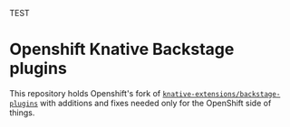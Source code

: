 TEST

# Openshift Knative Backstage plugins

This repository holds Openshift's fork of
[`knative-extensions/backstage-plugins`](https://github.com/knative-extensions/backstage-plugins) with additions and
fixes needed only for the OpenShift side of things.

